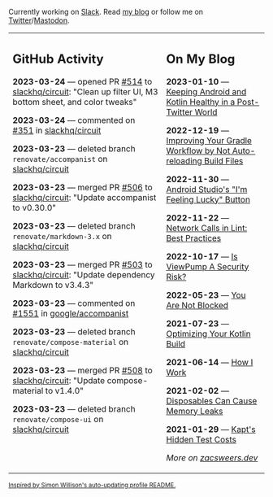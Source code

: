 Currently working on [Slack](https://slack.com/). Read [my blog](https://zacsweers.dev/) or follow me on [Twitter](https://twitter.com/ZacSweers)/[Mastodon](https://hachyderm.io/@ZacSweers).

<table><tr><td valign="top" width="60%">

## GitHub Activity
<!-- githubActivity starts -->
**2023-03-24** — opened PR [#514](https://github.com/slackhq/circuit/pull/514) to [slackhq/circuit](https://github.com/slackhq/circuit): "Clean up filter UI, M3 bottom sheet, and color tweaks"

**2023-03-24** — commented on [#351](https://github.com/slackhq/circuit/issues/351#issuecomment-1482256004) in [slackhq/circuit](https://github.com/slackhq/circuit)

**2023-03-23** — deleted branch `renovate/accompanist` on [slackhq/circuit](https://github.com/slackhq/circuit)

**2023-03-23** — merged PR [#506](https://github.com/slackhq/circuit/pull/506) to [slackhq/circuit](https://github.com/slackhq/circuit): "Update accompanist to v0.30.0"

**2023-03-23** — deleted branch `renovate/markdown-3.x` on [slackhq/circuit](https://github.com/slackhq/circuit)

**2023-03-23** — merged PR [#503](https://github.com/slackhq/circuit/pull/503) to [slackhq/circuit](https://github.com/slackhq/circuit): "Update dependency Markdown to v3.4.3"

**2023-03-23** — commented on [#1551](https://github.com/google/accompanist/issues/1551#issuecomment-1482134712) in [google/accompanist](https://github.com/google/accompanist)

**2023-03-23** — deleted branch `renovate/compose-material` on [slackhq/circuit](https://github.com/slackhq/circuit)

**2023-03-23** — merged PR [#508](https://github.com/slackhq/circuit/pull/508) to [slackhq/circuit](https://github.com/slackhq/circuit): "Update compose-material to v1.4.0"

**2023-03-23** — deleted branch `renovate/compose-ui` on [slackhq/circuit](https://github.com/slackhq/circuit)
<!-- githubActivity ends -->
</td><td valign="top" width="40%">

## On My Blog
<!-- blog starts -->
**2023-01-10** — [Keeping Android and Kotlin Healthy in a Post-Twitter World](https://www.zacsweers.dev/keeping-android-healthy/)

**2022-12-19** — [Improving Your Gradle Workflow by Not Auto-reloading Build Files](https://www.zacsweers.dev/improving-your-workflow-by-not-auto-reloading-build-files/)

**2022-11-30** — [Android Studio's "I'm Feeling Lucky" Button](https://www.zacsweers.dev/android-studios-im-feeling-lucky-button/)

**2022-11-22** — [Network Calls in Lint: Best Practices](https://www.zacsweers.dev/network-calls-in-lint-best-practices/)

**2022-10-17** — [Is ViewPump A Security Risk?](https://www.zacsweers.dev/is-viewpump-a-security-risk/)

**2022-05-23** — [You Are Not Blocked](https://www.zacsweers.dev/you-are-not-blocked/)

**2021-07-23** — [Optimizing Your Kotlin Build](https://www.zacsweers.dev/optimizing-your-kotlin-build/)

**2021-06-14** — [How I Work](https://www.zacsweers.dev/how-i-work/)

**2021-02-02** — [Disposables Can Cause Memory Leaks](https://www.zacsweers.dev/disposables-can-cause-memory-leaks/)

**2021-01-29** — [Kapt's Hidden Test Costs](https://www.zacsweers.dev/kapts-hidden-test-costs/)
<!-- blog ends -->
_More on [zacsweers.dev](https://zacsweers.dev/)_
</td></tr></table>

<sub><a href="https://simonwillison.net/2020/Jul/10/self-updating-profile-readme/">Inspired by Simon Willison's auto-updating profile README.</a></sub>